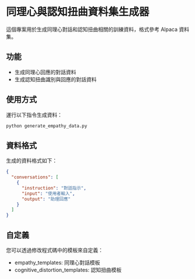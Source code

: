 # 同理心與認知扭曲資料集生成器

這個專案用於生成同理心對話和認知扭曲相關的訓練資料，格式參考 Alpaca 資料集。

## 功能

- 生成同理心回應的對話資料
- 生成認知扭曲識別與回應的對話資料

## 使用方式

運行以下指令生成資料：

```bash
python generate_empathy_data.py
```

## 資料格式

生成的資料格式如下：

```json
{
  "conversations": [
    {
      "instruction": "對話指示",
      "input": "使用者輸入",
      "output": "助理回應"
    }
  ]
}
```

## 自定義

您可以透過修改程式碼中的模板來自定義：

- empathy_templates: 同理心對話模板
- cognitive_distortion_templates: 認知扭曲模板
